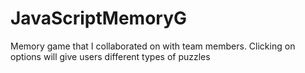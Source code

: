 # JavaScriptMemoryG
Memory game that I collaborated on with team members. Clicking on options will give users different types of puzzles
